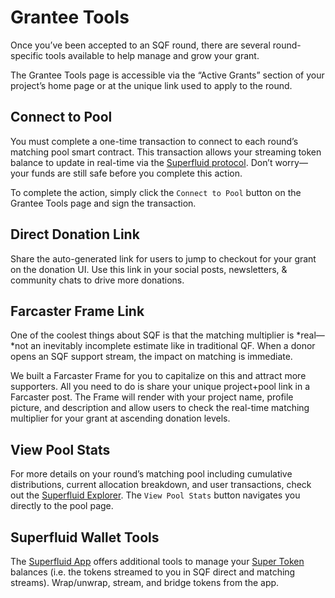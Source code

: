 # Grantee Tools

Once you’ve been accepted to an SQF round, there are several round-specific tools available to help manage and grow your grant. 

The Grantee Tools page is accessible via the “Active Grants” section of your project’s home page or at the unique link used to apply to the round.

## Connect to Pool

You must complete a one-time transaction to connect to each round’s matching pool smart contract.  This transaction allows your streaming token balance to update in real-time via the [Superfluid protocol](https://docs.superfluid.finance/docs/concepts/superfluid). Don’t worry—your funds are still safe before you complete this action. 

To complete the action, simply click the `Connect to Pool` button on the Grantee Tools page and sign the transaction.

## Direct Donation Link

Share the auto-generated link for users to jump to checkout for your grant on the donation UI. Use this link in your social posts, newsletters, & community chats to drive more donations.

## Farcaster Frame Link

One of the coolest things about SQF is that the matching multiplier is *real—*not an inevitably incomplete estimate like in traditional QF. When a donor opens an SQF support stream, the impact on matching is immediate. 

We built a Farcaster Frame for you to capitalize on this and attract more supporters. All you need to do is share your unique project+pool link in a Farcaster post. The Frame will render with your project name, profile picture, and description and allow users to check the real-time matching multiplier for your grant at ascending donation levels. 

## View Pool Stats

For more details on your round’s matching pool including cumulative distributions, current allocation breakdown, and user transactions, check out the [Superfluid Explorer](https://explorer.superfluid.finance/). The `View Pool Stats` button navigates you directly to the pool page.

## Superfluid Wallet Tools

The [Superfluid App](https://app.superfluid.finance/) offers additional tools to manage your [Super Token](https://docs.superfluid.finance/docs/concepts/overview/super-tokens) balances (i.e. the tokens streamed to you in SQF direct and matching streams). Wrap/unwrap, stream, and bridge tokens from the app.
